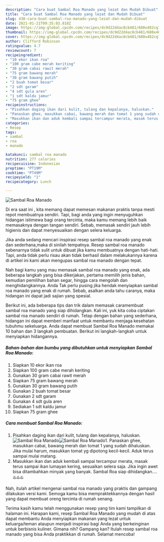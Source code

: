 ```yaml
---
description: "Cara buat Sambal Roa Manado yang lezat dan Mudah Dibuat"
title: "Cara buat Sambal Roa Manado yang lezat dan Mudah Dibuat"
slug: 438-cara-buat-sambal-roa-manado-yang-lezat-dan-mudah-dibuat
date: 2021-01-21T09:35:03.818Z
image: https://img-global.cpcdn.com/recipes/dc9d22d4ac8cb481/680x482cq70/sambal-roa-manado-foto-resep-utama.jpg
thumbnail: https://img-global.cpcdn.com/recipes/dc9d22d4ac8cb481/680x482cq70/sambal-roa-manado-foto-resep-utama.jpg
cover: https://img-global.cpcdn.com/recipes/dc9d22d4ac8cb481/680x482cq70/sambal-roa-manado-foto-resep-utama.jpg
author: Clifford Robinson
ratingvalue: 4.7
reviewcount: 7
recipeingredient:
- "10 ekor ikan roa"
- "100 gram cabe merah keriting"
- "30 gram cabai rawit merah"
- "75 gram bawang merah"
- "30 gram bawang putih"
- "2 buah tomat besar"
- "2 sdt garam"
- "4 sdt gula aren"
- "1 sdt kaldu jamur"
- "75 gram ghee"
recipeinstructions:
- "Pisahkan daging ikan dari kulit, tulang dan kepalanya, haluskan."
- "Panaskan ghee, masukkan cabai, bawang merah dan tomat 1 yang sudah dihaluskan. Jika mulai harum, masukkan tomat yg dipotong kecil-kecil. Aduk terus sampai mulai matang."
- "Masukkan ikan dan aduk kembali sampai tercampur merata, masak terus sampai ikan lumayan kering, sesuaikan selera saja. Jika ingin awet bisa ditambahkan minyak yang banyak. Sambal Roa siap dihidangkan....♨️♨️♨️"
categories:
- Resep
tags:
- sambal
- roa
- manado

katakunci: sambal roa manado 
nutrition: 277 calories
recipecuisine: Indonesian
preptime: "PT19M"
cooktime: "PT49M"
recipeyield: "1"
recipecategory: Lunch

---
```



![Sambal Roa Manado](https://img-global.cpcdn.com/recipes/dc9d22d4ac8cb481/680x482cq70/sambal-roa-manado-foto-resep-utama.jpg)

Di era  saat ini , kita memang dapat memesan makanan praktis tanpa mesti repot membuatnya sendiri. Tapi, bagi anda yang ingin menyuguhkan hidangan istimewa bagi orang tercinta, maka kamu memang lebih baik memasaknya dengan tangan sendiri. Sebab, memasak sendiri jauh lebih higienis dan dapat menyesuaikan dengan selera keluarga.

Jika anda sedang mencari inspirasi resep sambal roa manado yang enak dan sederhana,maka di sinilah tempatnya. Resep sambal roa manado  sebenarnya tidak sulit untuk dibuat jika kamu membuatnya dengan hati-hati. Tapi, anda tidak perlu risau akan tidak berhasil dalam melakukannya 
karena di artikel ini kami akan mengupas sambal roa manado dengan tepat.  



Nah bagi kamu yang mau memasak sambal roa manado yang enak, ada beberapa langkah yang bisa dikerjakan, pertama memilih jenis bahan, kemudian pemilihan bahan segar, hingga cara mengolah dan menghidangkannya. Anda Tak perlu pusing jika hendak menyiapkan sambal roa manado yang enak di rumah. Sebab, asalkan anda  tahu caranya, maka hidangan ini dapat jadi sajian yang spesial.

Berikut ini, ada beberapa tips dan trik dalam memasak caramembuat sambal roa manado yang siap dihidangkan. Kali ini, yuk kita coba ciptakan sambal roa manado sendiri di rumah. Tetap dengan bahan yang sederhana, hidangan ini dapat memberi manfaat untuk membantu menjaga kesehatan tubuhmu sekeluarga. Anda dapat membuat Sambal Roa Manado memakai 10 bahan dan 3 langkah pembuatan. Berikut ini langkah-langkah untuk menyiapkan hidangannya.

<!--inarticleads1-->

##### Bahan-bahan dan bumbu yang dibutuhkan untuk menyiapkan Sambal Roa Manado:

1. Siapkan 10 ekor ikan roa
1. Siapkan 100 gram cabe merah keriting
1. Gunakan 30 gram cabai rawit merah
1. Siapkan 75 gram bawang merah
1. Gunakan 30 gram bawang putih
1. Gunakan 2 buah tomat besar
1. Gunakan 2 sdt garam
1. Gunakan 4 sdt gula aren
1. Sediakan 1 sdt kaldu jamur
1. Siapkan 75 gram ghee




<!--inarticleads2-->

##### Cara membuat Sambal Roa Manado:

1. Pisahkan daging ikan dari kulit, tulang dan kepalanya, haluskan.
<img src="https://img-global.cpcdn.com/steps/44ca64964025ef9b/160x128cq70/sambal-roa-manado-langkah-memasak-1-foto.jpg" alt="Sambal Roa Manado"><img src="https://img-global.cpcdn.com/steps/04cd4b6a9d467072/160x128cq70/sambal-roa-manado-langkah-memasak-1-foto.jpg" alt="Sambal Roa Manado">1. Panaskan ghee, masukkan cabai, bawang merah dan tomat 1 yang sudah dihaluskan. Jika mulai harum, masukkan tomat yg dipotong kecil-kecil. Aduk terus sampai mulai matang.
1. Masukkan ikan dan aduk kembali sampai tercampur merata, masak terus sampai ikan lumayan kering, sesuaikan selera saja. Jika ingin awet bisa ditambahkan minyak yang banyak. Sambal Roa siap dihidangkan....♨️♨️♨️




Nah, itulah artikel mengenai  sambal roa manado  yang praktis dan gampang dilakukan versi kami. Semoga kamu bisa mempraktekkannya dengan hasil yang dapat membuat oreng tercinta di rumah senang. 

Terima kasih kamu telah menggunakan resep yang tim kami tampilkan di halaman ini. Harapan kami, resep  Sambal Roa Manado yang mudah di atas dapat membantu Anda menyiapkan makanan yang lezat untuk keluarga/teman ataupun menjadi inspirasi bagi Anda yang berkeinginan untuk berbisnis kuliner. Gimana nih? Gampang kan? Itulah resep sambal roa manado yang bisa Anda praktikkan di rumah. Selamat mencoba!

